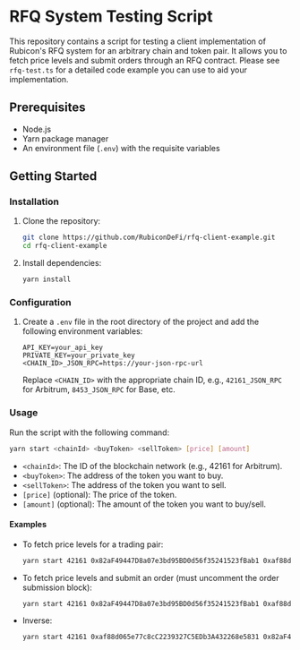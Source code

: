 # RFQ System Testing Script

This repository contains a script for testing a client implementation of Rubicon's RFQ system for an arbitrary chain and token pair. It allows you to fetch price levels and submit orders through an RFQ contract. Please see `rfq-test.ts` for a detailed code example you can use to aid your implementation.

## Prerequisites

- Node.js
- Yarn package manager
- An environment file (`.env`) with the requisite variables

## Getting Started

### Installation

1. Clone the repository:
   ```bash
   git clone https://github.com/RubiconDeFi/rfq-client-example.git
   cd rfq-client-example
   ```

2. Install dependencies:
   ```bash
   yarn install
   ```

### Configuration

1. Create a `.env` file in the root directory of the project and add the following environment variables:

   ```plaintext
   API_KEY=your_api_key
   PRIVATE_KEY=your_private_key
   <CHAIN_ID>_JSON_RPC=https://your-json-rpc-url
   ```

   Replace `<CHAIN_ID>` with the appropriate chain ID, e.g., `42161_JSON_RPC` for Arbitrum, `8453_JSON_RPC` for Base, etc.

### Usage

Run the script with the following command:

```bash
yarn start <chainId> <buyToken> <sellToken> [price] [amount]
```

- `<chainId>`: The ID of the blockchain network (e.g., 42161 for Arbitrum).
- `<buyToken>`: The address of the token you want to buy.
- `<sellToken>`: The address of the token you want to sell.
- `[price]` (optional): The price of the token.
- `[amount]` (optional): The amount of the token you want to buy/sell.

#### Examples

- To fetch price levels for a trading pair:
  ```bash
  yarn start 42161 0x82aF49447D8a07e3bd95BD0d56f35241523fBab1 0xaf88d065e77c8cC2239327C5EDb3A432268e5831
  ```

- To fetch price levels and submit an order (must uncomment the order submission block):
  ```bash
  yarn start 42161 0x82aF49447D8a07e3bd95BD0d56f35241523fBab1 0xaf88d065e77c8cC2239327C5EDb3A432268e5831 3400 0.1
  ```

- Inverse:
  ```bash
  yarn start 42161 0xaf88d065e77c8cC2239327C5EDb3A432268e5831 0x82aF49447D8a07e3bd95BD0d56f35241523fBab1 0.0003125 500
  ```